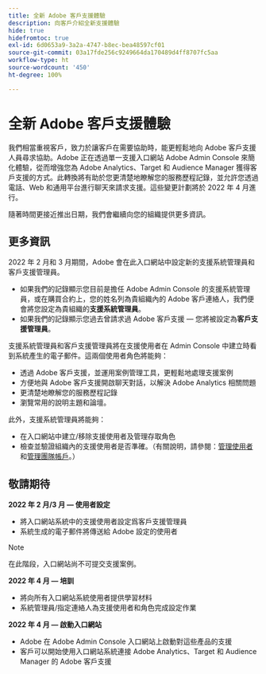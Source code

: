 ```yaml
---
title: 全新 Adobe 客戶支援體驗
description: 向客戶介紹全新支援體驗
hide: true
hidefromtoc: true
exl-id: 6d0653a9-3a2a-4747-b8ec-bea48597cf01
source-git-commit: 03a17fde256c9249664da170489d4ff8707fc5aa
workflow-type: ht
source-wordcount: '450'
ht-degree: 100%

---
```


# 全新 Adobe 客戶支援體驗

我們相當重視客戶，致力於讓客戶在需要協助時，能更輕鬆地向 Adobe 客戶支援人員尋求協助。Adobe 正在透過單一支援入口網站 Adobe Admin Console 來簡化體驗，從而增強您為 Adobe Analytics、Target 和 Audience Manager 獲得客戶支援的方式。此轉換將有助於您更清楚地瞭解您的服務歷程記錄，並允許您透過電話、Web 和通用平台進行聊天來請求支援。這些變更計劃將於 2022 年 4 月進行。

隨著時間更接近推出日期，我們會繼續向您的組織提供更多資訊。

## 更多資訊

2022 年 2 月和 3 月期間，Adobe 會在此入口網站中設定新的支援系統管理員和客戶支援管理員。

* 如果我們的記錄顯示您目前是擔任 Adobe Admin Console 的支援系統管理員，或在購買合約上，您的姓名列為貴組織內的 Adobe 客戶連絡人，我們便會將您設定為貴組織的&#x200B;**支援系統管理員**。
* 如果我們的記錄顯示您過去曾請求過 Adobe 客戶支援 — 您將被設定為&#x200B;**客戶支援管理員**。

支援系統管理員和客戶支援管理員將在支援使用者在 Admin Console 中建立時看到系統產生的電子郵件。這兩個使用者角色將能夠：

* 透過 Adobe 客戶支援，並運用案例管理工具，更輕鬆地處理支援案例
* 方便地與 Adobe 客戶支援開啟聊天對話，以解決 Adobe Analytics 相關問題
* 更清楚地瞭解您的服務歷程記錄
* 瀏覽常用的說明主題和論壇。

此外，支援系統管理員將能夠：

* 在入口網站中建立/移除支援使用者及管理存取角色
* 檢查並驗證組織內的支援使用者是否準確。（有關說明，請參閱：[管理使用者](https://helpx.adobe.com/tw/enterprise/using/users.html)和[管理團隊帳戶](https://helpx.adobe.com/tw/enterprise/using/accounts.html)。）

## 敬請期待

**2022 年 2 月/3 月 — 使用者設定**

* 將入口網站系統中的支援使用者設定爲客戶支援管理員
* 系統生成的電子郵件將傳送給 Adobe 設定的使用者

>[!NOTE]
>
>在此階段，入口網站尚不可提交支援案例。

**2022 年 4 月 — 培訓**

* 將向所有入口網站系統使用者提供學習材料
* 系統管理員/指定連絡人為支援使用者和角色完成設定作業

**2022 年 4 月 — 啟動入口網站**

* Adobe 在 Adobe Admin Console 入口網站上啟動對這些產品的支援
* 客戶可以開始使用入口網站系統連接 Adobe Analytics、Target 和 Audience Manager 的 Adobe 客戶支援
